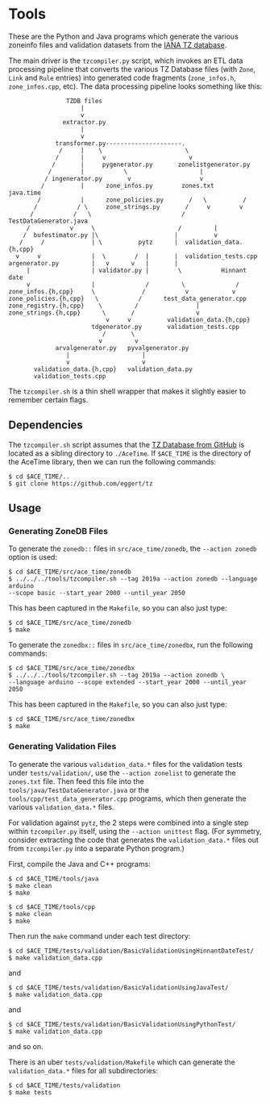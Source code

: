 # Tools

These are the Python and Java programs which generate the various zoneinfo files
and validation datasets from the [IANA TZ
database](https://www.iana.org/time-zones).

The main driver is the `tzcompiler.py` script, which invokes an ETL data
processing pipeline that converts the various TZ Database files (with `Zone`,
`Link` and `Rule` entries) into generated code fragments (`zone_infos.h`,
`zone_infos.cpp`, etc). The data processing pipeline looks something like this:

```
                TZDB files
                    |
                    v
               extractor.py
                    |
                    v
             transformer.py---------------------.
              /     |    \                       \
             /      |     v                       v
            /       |     pygenerator.py       zonelistgenerator.py
           /        |           \                    |
          / ingenerator.py       v                   v
         /          |      zone_infos.py        zones.txt       java.time
        /           |      zone_policies.py       /   \          /
       /           / \     zone_strings.py       /     v        v
      /           /   \                         /  TestDataGenerator.java
     /           v     \                       /         |
    /  bufestimator.py |\                     |          v
   /     /             | \          pytz      |  validation_data.{h,cpp}
  v     v              |  \        /  |       |  validation_tests.cpp
argenerator.py         |   v      v   |       |
     |                 | validator.py |        \           Hinnant date
     v                 |              /         \              /
zone_infos.{h,cpp}     \             /           v            v
zone_policies.{h,cpp}   \           /      test_data_generator.cpp
zone_registry.{h,cpp}    \         /                |
zone_strings.{h,cpp}      \       /                 v
                           v     v          validation_data.{h,cpp}
                       tdgenerator.py       validation_tests.cpp
                          /       \
                         v         v
             arvalgenerator.py   pyvalgenerator.py
                |                    |
                v                    v
       validation_data.{h,cpp}   validation_data.py
       validation_tests.cpp
```

The `tzcompiler.sh` is a thin shell wrapper that makes it slightly easier to
remember certain flags.

## Dependencies

The `tzcompiler.sh` script assumes that the [TZ Database from
GitHub](https://github.com/eggert/tz) is located as a sibling directory to
`./AceTime`. If `$ACE_TIME` is the directory of the AceTime library, then
we can run the following commands:
```
$ cd $ACE_TIME/..
$ git clone https://github.com/eggert/tz
```

## Usage

### Generating ZoneDB Files

To generate the `zonedb::` files in `src/ace_time/zonedb`, the `--action zonedb`
option is used:

```
$ cd $ACE_TIME/src/ace_time/zonedb
$ ../../../tools/tzcompiler.sh --tag 2019a --action zonedb --language arduino
--scope basic --start_year 2000 --until_year 2050
```

This has been captured in the `Makefile`, so you can also just type:
```
$ cd $ACE_TIME/src/ace_time/zonedb
$ make
```

To generate the `zonedbx::` files in `src/ace_time/zonedbx`, run the following
commands:

```
$ cd $ACE_TIME/src/ace_time/zonedbx
$ ../../../tools/tzcompiler.sh --tag 2019a --action zonedb \
--language arduino --scope extended --start_year 2000 --until_year 2050
```

This has been captured in the `Makefile`, so you can also just type:
```
$ cd $ACE_TIME/src/ace_time/zonedbx
$ make
```


### Generating Validation Files

To generate the various `validation_data.*` files for the validation tests under
`tests/validation/`, use the `--action zonelist` to generate the `zones.txt`
file. Then feed this file into the `tools/java/TestDataGenerator.java` or the
`tools/cpp/test_data_generator.cpp` programs, which then generate the various
`validation_data.*` files.

For validation against `pytz`, the 2 steps were combined into a single step
within `tzcompiler.py` itself, using the `--action unittest` flag. (For
symmetry, consider extracting the code that generates the `validation_data.*`
files out from `tzcompiler.py` into a separate Python program.)

First, compile the Java and C++ programs:
```
$ cd $ACE_TIME/tools/java
$ make clean
$ make

$ cd $ACE_TIME/tools/cpp
$ make clean
$ make
```

Then run the `make` command under each test directory:

```
$ cd $ACE_TIME/tests/validation/BasicValidationUsingHinnantDateTest/
$ make validation_data.cpp
```
and
```
$ cd $ACE_TIME/tests/validation/BasicValidationUsingJavaTest/
$ make validation_data.cpp
```
and
```
$ cd $ACE_TIME/tests/validation/BasicValidationUsingPythonTest/
$ make validation_data.cpp
```

and so on.

There is an uber `tests/validation/Makefile` which can generate
the `validation_data.*` files for all subdirectories:
```
$ cd $ACE_TIME/tests/validation
$ make tests
```

